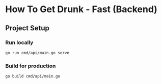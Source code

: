 # How To Get Drunk - Fast (Backend)

## Project Setup

### Run locally

```sh
go run cmd/api/main.go serve
```

### Build for production

```sh
go build cmd/api/main.go
```
